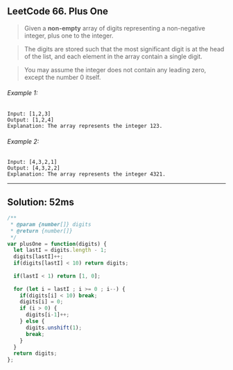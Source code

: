 ## LeetCode 66. Plus One
> Given a __non-empty__ array of digits representing a non-negative integer, plus one to the integer.

> The digits are stored such that the most significant digit is at the head of the list, and each element in the array contain a single digit.

> You may assume the integer does not contain any leading zero, except the number 0 itself.

###### Example 1:
```
Input: [1,2,3]
Output: [1,2,4]
Explanation: The array represents the integer 123.
```
###### Example 2:
```
Input: [4,3,2,1]
Output: [4,3,2,2]
Explanation: The array represents the integer 4321.
```
---
## Solution: 52ms

```javascript
/**
 * @param {number[]} digits
 * @return {number[]}
 */
var plusOne = function(digits) {
  let lastI = digits.length - 1;
  digits[lastI]++;
  if(digits[lastI] < 10) return digits;
  
  if(lastI < 1) return [1, 0];
  
  for (let i = lastI ; i >= 0 ; i--) {
    if(digits[i] < 10) break;
    digits[i] = 0;
    if (i > 0) {
      digits[i-1]++;
    } else {
      digits.unshift(1);
      break;
    }
  }
  return digits;
};
```
